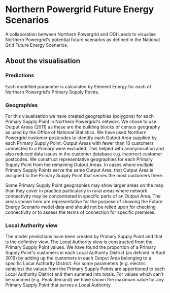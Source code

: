 # Northern Powergrid Future Energy Scenarios

A collaboration between Northern Powergrid and ODI Leeds to visualise Northern Powergrid's potential future scenarios as defined in the National Grid Future Energy Scenarios.


## About the visualisation

### Predictions

Each modelled parameter is calculated by Element Energy for each of Northern Powergrid's Primary Supply Points.


### Geographies

For this visualisation we have created geographies (polygons) for each Primary Supply Point in Northern Powergrid's network. We chose to use Output Areas (2011) as these are the building blocks of census geography as used by the Office of National Statistics. We have used Northern Powergrid customer postcodes to identify each Output Area supplied by each Primary Supply Point. Output Areas with fewer than 10 customers connected to a Primary were excluded. This helped with anonymisation and also reduced data issues in the customer database e.g. incorrect customer postcodes. We construct representative geographies for each Primary Supply Point from the remaining Output Areas. In cases where multiple Primary Supply Points serve the same Output Area, that Output Area is assigned to the Primary Supply Point that serves the most customers there.

Some Primary Supply Point geographies may show larger areas on the map than they cover in practice particularly in rural areas where network connectivity may be concentrated in specific parts of an Output Area. The areas shown here are representative for the purpose of showing the Future Energy Scenario model data and should not be relied upon for checking connectivity or to assess the terms of connection for specific premises.

### Local Authority view

The model predictions have been created by Primary Supply Point and that is the definitive view. The Local Authority view is constructed from the Primary Supply Point values. We have found the proportion of a Primary Supply Point's customers in each Local Authority District (as defined in April 2019) by adding up the customers in each Output Area belonging to a specific Local Authority District. For some parameters (e.g. electric vehicles) the values from the Primary Supply Points are apportioned to each Local Authority District and then summed into totals. For values which can't be summed (e.g. Peak demand) we have shown the maximum value for any Primary Supply Point that serves a Local Authority.
